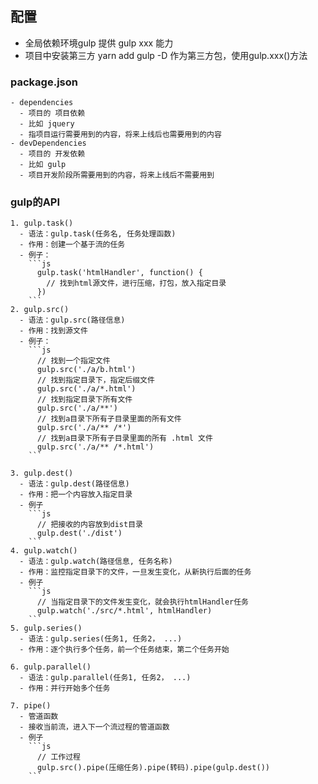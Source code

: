 ## 配置
  - 全局依赖环境gulp
    提供 gulp xxx 能力
  - 项目中安装第三方 yarn add gulp -D
    作为第三方包，使用gulp.xxx()方法
  
  ### package.json
    - dependencies
      - 项目的 项目依赖
      - 比如 jquery
      - 指项目运行需要用到的内容，将来上线后也需要用到的内容
    - devDependencies
      - 项目的 开发依赖
      - 比如 gulp
      - 项目开发阶段所需要用到的内容，将来上线后不需要用到
  
  ### gulp的API
    1. gulp.task()
      - 语法：gulp.task(任务名, 任务处理函数)
      - 作用：创建一个基于流的任务
      - 例子：
        ```js
          gulp.task('htmlHandler', function() {
            // 找到html源文件，进行压缩，打包，放入指定目录
          })
        ```
    2. gulp.src()
      - 语法：gulp.src(路径信息)
      - 作用：找到源文件
      - 例子：
        ```js
          // 找到一个指定文件
          gulp.src('./a/b.html')
          // 找到指定目录下，指定后缀文件
          gulp.src('./a/*.html')
          // 找到指定目录下所有文件
          gulp.src('./a/**')
          // 找到a目录下所有子目录里面的所有文件
          gulp.src('./a/** /*')
          // 找到a目录下所有子目录里面的所有 .html 文件
          gulp.src('./a/** /*.html')
        ```
    
    3. gulp.dest()
      - 语法：gulp.dest(路径信息)
      - 作用：把一个内容放入指定目录
      - 例子
        ```js
          // 把接收的内容放到dist目录
          gulp.dest('./dist')
        ```
    4. gulp.watch()
      - 语法：gulp.watch(路径信息, 任务名称)
      - 作用：监控指定目录下的文件，一旦发生变化，从新执行后面的任务
      - 例子
        ```js
          // 当指定目录下的文件发生变化，就会执行htmlHandler任务
          gulp.watch('./src/*.html', htmlHandler)
        ```
    5. gulp.series()
      - 语法：gulp.series(任务1, 任务2， ...)
      - 作用：逐个执行多个任务，前一个任务结束，第二个任务开始

    6. gulp.parallel()
      - 语法：gulp.parallel(任务1, 任务2， ...)
      - 作用：并行开始多个任务

    7. pipe()
      - 管道函数
      - 接收当前流，进入下一个流过程的管道函数
      - 例子
        ```js
          // 工作过程
          gulp.src().pipe(压缩任务).pipe(转码).pipe(gulp.dest())
        ```


      

